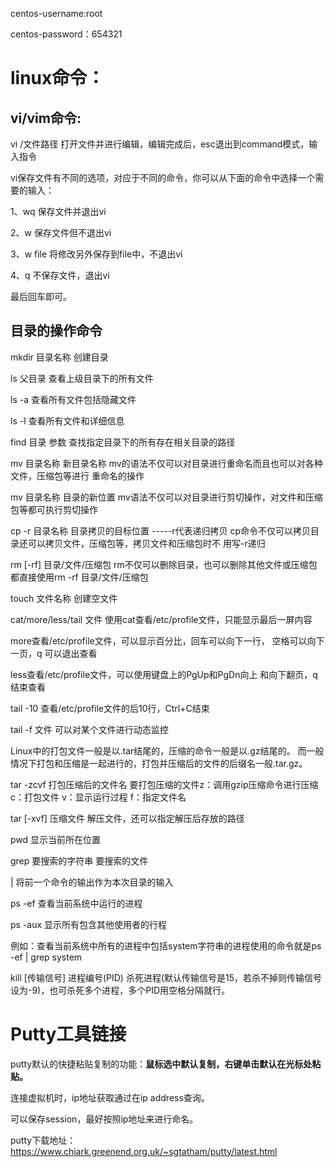 centos-username:root

centos-password：654321

# linux命令：

## vi/vim命令:

vi /文件路径 打开文件并进行编辑，编辑完成后，esc退出到command模式，输入指令

vi保存文件有不同的选项，对应于不同的命令，你可以从下面的命令中选择一个需要的输入：

1、wq 保存文件并退出vi

2、w 保存文件但不退出vi

3、w file 将修改另外保存到file中，不退出vi

4、q 不保存文件，退出vi

最后回车即可。

## 目录的操作命令

mkdir 目录名称                              创建目录

ls 父目录				                        查看上级目录下的所有文件

ls  -a 					                         查看所有文件包括隐藏文件

ls -l  				                              查看所有文件和详细信息

find 目录 参数                               查找指定目录下的所有存在相关目录的路径

mv 目录名称 新目录名称              mv的语法不仅可以对目录进行重命名而且也可以对各种文件，压缩包等进行 重命名的操作

mv 目录名称 目录的新位置          mv语法不仅可以对目录进行剪切操作，对文件和压缩包等都可执行剪切操作

cp -r 目录名称                             目录拷贝的目标位置 -----r代表递归拷贝   cp命令不仅可以拷贝目录还可以拷贝文件，压缩包等，拷贝文件和压缩包时不 用写-r递归

rm [-rf] 目录/文件/压缩包             rm不仅可以删除目录，也可以删除其他文件或压缩包都直接使用rm -rf 目录/文件/压缩包

touch 文件名称                           创建空文件

cat/more/less/tail 文件                使用cat查看/etc/profile文件，只能显示最后一屏内容

more查看/etc/profile文件，可以显示百分比，回车可以向下一行， 空格可以向下一页，q 可以退出查看

less查看/etc/profile文件，可以使用键盘上的PgUp和PgDn向上 和向下翻页，q结束查看

tail -10                                       查看/etc/profile文件的后10行，Ctrl+C结束 

tail -f 文件                                  可以对某个文件进行动态监控                                                                                                                                                                                                                                                                                                                                                                                                                                                                                                                                                                                                                                                                                                                                                                                                                                                                                                                                                                                                                                                                                                                                                                                                                                                                                                                                                                                                                                                                                                                                                                                                                                                                                                                                                                                                                                                                                                                                                                                                                                                                                                                                                                                                                                                                                                                                                                                                                                                                                                                                                                                                                                                                                                                                                                                                                                                                                                                                                                                                                   

Linux中的打包文件一般是以.tar结尾的，压缩的命令一般是以.gz结尾的。
而一般情况下打包和压缩是一起进行的，打包并压缩后的文件的后缀名一般.tar.gz。

tar -zcvf 打包压缩后的文件名    要打包压缩的文件z：调用gzip压缩命令进行压缩
c：打包文件      v：显示运行过程     f：指定文件名

tar [-xvf] 压缩文件                      解压文件，还可以指定解压后存放的路径

pwd                                         显示当前所在位置

grep 要搜索的字符串 要搜索的文件

| 将前一个命令的输出作为本次目录的输入         

ps -ef                                      查看当前系统中运行的进程

ps -aux                                   显示所有包含其他使用者的行程

例如：查看当前系统中所有的进程中包括system字符串的进程使用的命令就是ps -ef | grep system

kill [传输信号] 进程编号(PID)      杀死进程(默认传输信号是15，若杀不掉则传输信号设为-9)，也可杀死多个进程，多个PID用空格分隔就行。

# Putty工具链接

putty默认的快捷粘贴复制的功能：**鼠标选中默认复制，右键单击默认在光标处粘贴。**

连接虚拟机时，ip地址获取通过在ip address查询。

可以保存session，最好按照ip地址来进行命名。

putty下载地址：https://www.chiark.greenend.org.uk/~sgtatham/putty/latest.html

